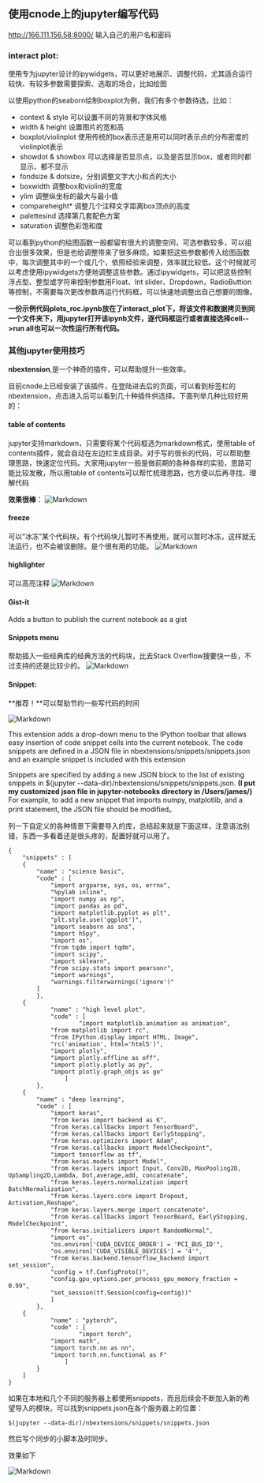## 使用cnode上的jupyter编写代码
http://166.111.156.58:8000/ 输入自己的用户名和密码

### interact plot:
使用专为jupyter设计的ipywidgets，可以更好地展示、调整代码，尤其适合运行较快、有较多参数需要探索、选取的场合，比如绘图

以使用python的seaborn绘制boxplot为例，我们有多个参数待选，比如：

- context & style 可以设置不同的背景和字体风格
- width & height 设置图片的宽和高
- boxplot/violinplot 使用传统的box表示还是用可以同时表示点的分布密度的violinplot表示
- showdot & showbox  可以选择是否显示点，以及是否显示box，或者同时都显示、都不显示
- fondsize & dotsize，分别调整文字大小和点的大小
- boxwidth 调整box和violin的宽度
- ylim 调整纵坐标的最大与最小值
- compareheight*  调整几个注释文字距离box顶点的高度
- palettesind 选择第几套配色方案
- saturation 调整色彩饱和度

可以看到python的绘图函数一般都留有很大的调整空间，可选参数较多，可以组合出很多效果，但是也给调整带来了很多麻烦。如果把这些参数都传入绘图函数中，每次调整其中的一个或几个，依照经验来调整，效率就比较低。这个时候就可以考虑使用ipywidgets方便地调整这些参数。通过ipywidgets，可以把这些控制浮点型、整型或字符串控制参数用Float、Int slider、Dropdown，RadioButtion等控制，不需要每次更改参数再运行代码框，可以快速地调整出自己想要的图像。

**一份示例代码plots_roc.ipynb放在了interact_plot下，将该文件和数据拷贝到同一个文件夹下，用jupyter打开该ipynb文件，逐代码框运行或者直接选择cell-->run all也可以一次性运行所有代码。**

### 其他jupyter使用技巧
**nbextension**,是一个神奇的插件，可以帮助提升一些效率。

目前cnode上已经安装了该插件，在登陆进去后的页面，可以看到标签栏的nbextension，点击进入后可以看到几十种插件供选择。下面列举几种比较好用的：

#### table of contents
jupyter支持markdown，只需要将某个代码框选为markdown格式，使用table of contents插件，就会自动在左边栏生成目录。对于写的很长的代码，可以帮助整理思路，快速定位代码。大家用jupyter一般是做前期的各种各样的实验，思路可能比较发散，所以用table of contents可以帮忙梳理思路，也方便以后再寻找、理解代码

**效果很棒**：
![Markdown](http://i4.fuimg.com/640680/5bfe6a9b5a48e822.png)

#### freeze
可以“冰冻”某个代码块，有个代码块儿暂时不再使用，就可以暂时冰冻，这样就无法运行，也不会被误删除。是个很有用的功能。
![Markdown](http://i4.fuimg.com/640680/a6412152652237a6.png)

#### highlighter
可以高亮注释
![Markdown](http://i4.fuimg.com/640680/5cf4c30a3f01295d.png)

#### Gist-it
Adds a button to publish the current notebook as a gist

#### Snippets menu
帮助插入一些经典库的经典方法的代码块，比去Stack Overflow搜要快一些，不过支持的还是比较少的。
![Markdown](http://i4.fuimg.com/640680/7fc861662f88de4a.png)

#### Snippet:
**推荐！**可以帮助节约一些写代码的时间

![Markdown](http://i4.fuimg.com/640680/5a2fe35422f87b5e.png)

This extension adds a drop-down menu to the IPython toolbar that allows easy insertion of code snippet cells into the current notebook. The code snippets are defined in a JSON file in nbextensions/snippets/snippets.json and an example snippet is included with this extension

Snippets are specified by adding a new JSON block to the list of existing snippets in $(jupyter --data-dir)/nbextensions/snippets/snippets.json. **(I put my customized json file in jupyter-notebooks directory in /Users/james/)** For example, to add a new snippet that imports numpy, matplotlib, and a print statement, the JSON file should be modified。

列一下自定义的各种情景下需要导入的库，总结起来就是下面这样，注意语法别错，东西一多看着还是很头疼的，配置好就可以用了。

```
{
    "snippets" : [
	{
		"name" : "science basic",
		"code" : [
			"import argparse, sys, os, errno",
			"%pylab inline",
			"import numpy as np",
			"import pandas as pd",
			"import matplotlib.pyplot as plt",
			"plt.style.use('ggplot')",
			"import seaborn as sns",
			"import h5py",
			"import os",
			"from tqdm import tqdm",
			"import scipy",
			"import sklearn",
			"from scipy.stats import pearsonr",
			"import warnings",
			"warnings.filterwarnings('ignore')"
		]
        },
	{
        	"name" : "high level plot",
        	"code" : [
                    "import matplotlib.animation as animation",
		    "from matplotlib import rc",
		    "from IPython.display import HTML, Image",
		    "rc('animation', html='html5')",
		    "import plotly",
		    "import plotly.offline as off",
		    "import plotly.plotly as py",
		    "import plotly.graph_objs as go"
                ]
        },
	{
		"name" : "deep learning",
		"code" : [
			"import keras",
			"from keras import backend as K",
			"from keras.callbacks import TensorBoard",
			"from keras.callbacks import EarlyStopping",
			"from keras.optimizers import Adam",
			"from keras.callbacks import ModelCheckpoint",
			"import tensorflow as tf",
			"from keras.models import Model",
			"from keras.layers import Input, Conv2D, MaxPooling2D, UpSampling2D,Lambda, Dot,average,add, concatenate",
			"from keras.layers.normalization import BatchNormalization",
			"from keras.layers.core import Dropout, Activation,Reshape",
			"from keras.layers.merge import concatenate",
			"from keras.callbacks import TensorBoard, EarlyStopping, ModelCheckpoint",
			"from keras.initializers import RandomNormal",
			"import os",
			"os.environ['CUDA_DEVICE_ORDER'] = 'PCI_BUS_ID'",
			"os.environ['CUDA_VISIBLE_DEVICES'] = '4'",
			"from keras.backend.tensorflow_backend import set_session",
			"config = tf.ConfigProto()",
			"config.gpu_options.per_process_gpu_memory_fraction = 0.99",
			"set_session(tf.Session(config=config))"
			]
		},
	{
        	"name" : "pytorch",
        	"code" : [
                    "import torch",
		    "import math",
		    "import torch.nn as nn",
		    "import torch.nn.functional as F"
                ]
        }
    ]
}
```
如果在本地和几个不同的服务器上都使用snippets，而且后续会不断加入新的希望导入的模块，可以找到snippets.json在各个服务器上的位置：

```
$(jupyter --data-dir)/nbextensions/snippets/snippets.json
```


然后写个同步的小脚本及时同步。


效果如下

![Markdown](http://i1.fuimg.com/640680/c493f72487089e34.png)


